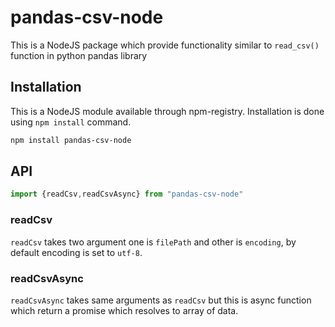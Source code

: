 # pandas-csv-node

This is a NodeJS package which provide functionality similar to `read_csv()` function in python pandas library

## Installation

This is a NodeJS module available through npm-registry. Installation is done using `npm install` command.

```sh
npm install pandas-csv-node
```

## API

```js
import {readCsv,readCsvAsync} from "pandas-csv-node"
```

### readCsv

`readCsv` takes two argument one is `filePath` and other is `encoding`, by default encoding is set to `utf-8`.

### readCsvAsync

`readCsvAsync` takes same arguments as `readCsv` but this is async function which return a promise which resolves to array of data.
